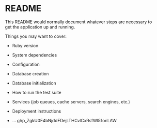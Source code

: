 # README

This README would normally document whatever steps are necessary to get the
application up and running.

Things you may want to cover:

* Ruby version

* System dependencies

* Configuration

* Database creation

* Database initialization

* How to run the test suite

* Services (job queues, cache servers, search engines, etc.)

* Deployment instructions

* ...
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
